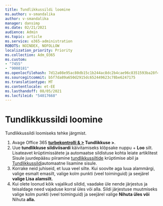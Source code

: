 ```yaml
---
title: Tundlikkussildi loomine
ms.author: v-smandalika
author: v-smandalika
manager: dansimp
ms.date: 02/21/2021
audience: Admin
ms.topic: article
ms.service: o365-administration
ROBOTS: NOINDEX, NOFOLLOW
localization_priority: Priority
ms.collection: Adm_O365
ms.custom:
- "7455"
- "9000181"
ms.openlocfilehash: 7d12a08e95ac80db15c1b244ac8dc2b4cae96c8351593ba28f4f4a9790dada4f
ms.sourcegitcommit: b5f7da89a650d2915dc652449623c78be6247175
ms.translationtype: MT
ms.contentlocale: et-EE
ms.lasthandoff: 08/05/2021
ms.locfileid: "54017668"
---
```

# <a name="create-a-sensitivity-label"></a>Tundlikkussildi loomine

Tundlikkussildi loomiseks tehke järgmist.

1. Avage Office 365 **[turbekontrolli & >](https://sip.protection.office.com/) Tundlikkuse >**.
2. Uue **tundlikkuse sildiviisardi** käivitamiseks klõpsake nuppu + **Loo** silt. Lisateavet krüptimissätete ja automaatse sildistuse kohta leiate artiklitest Sisule juurdepääsu piiramine [tundlikkussiltide](/microsoft-365/compliance/encryption-sensitivity-labels) krüptimise abil ja [Tundlikkussildi](/microsoft-365/compliance/apply-sensitivity-label-automatically)automaatne lisamine sisule.
3. Korrake neid juhiseid, et luua veel silte. Kui soovite aga luua alammärgi, valige esmalt emasilt, valige kolm punkti (veel toiminguid) ja seejärel **valige Lisa alamsilt.**
4. Kui olete loonud kõik vajalikud sildid, vaadake üle nende järjestus ja teisaldage need vajaduse korral üles või alla. Sildi järjestuse muutmiseks valige kolm punkti (veel toiminguid) ja seejärel valige **Nihuta üles või** Nihuta **alla.** 
